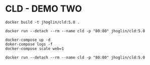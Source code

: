 CLD - DEMO TWO
===========



```
docker build -t jhoglin/cld:5.0 .
```
```
docker run --detach --rm --name cld -p "80:80" jhoglin/cld:5.0
```


```
docker-compose up -d
doker-compose logs -f
docker-compose scale web=1
```

```
docker run --detach --rm --name cld -p "80:80" jhoglin/cld:5.0
```